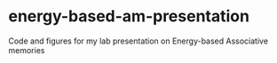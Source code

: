 # energy-based-am-presentation
Code and figures for my lab presentation on Energy-based Associative memories
